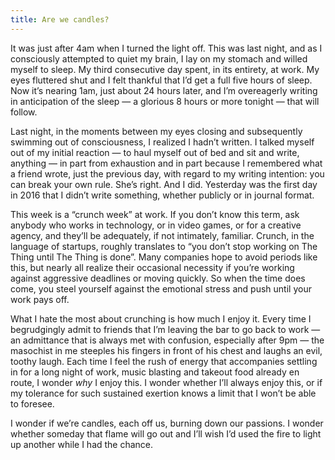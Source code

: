 ```yaml
---
title: Are we candles?
---
```


It was just after 4am when I turned the light off. This was last night, and as I
consciously attempted to quiet my brain, I lay on my stomach and willed myself
to sleep. My third consecutive day spent, in its entirety, at work. My eyes
fluttered shut and I felt thankful that I’d get a full five hours of sleep. Now
it’s nearing 1am, just about 24 hours later, and I’m overeagerly writing in
anticipation of the sleep — a glorious 8 hours or more tonight — that will
follow.

Last night, in the moments between my eyes closing and subsequently swimming out
of consciousness, I realized I hadn’t written. I talked myself out of my initial
reaction — to haul myself out of bed and sit and write, anything — in part from
exhaustion and in part because I remembered what a friend wrote, just the
previous day, with regard to my writing intention: you can break your own rule.
She’s right. And I did. Yesterday was the first day in 2016 that I didn’t write
something, whether publicly or in journal format.

This week is a “crunch week” at work. If you don’t know this term, ask anybody
who works in technology, or in video games, or for a creative agency, and
they’ll be adequately, if not intimately, familiar. Crunch, in the language of
startups, roughly translates to “you don’t stop working on The Thing until The
Thing is done”. Many companies hope to avoid periods like this, but nearly all
realize their occasional necessity if you’re working against aggressive
deadlines or moving quickly. So when the time does come, you steel yourself
against the emotional stress and push until your work pays off.

What I hate the most about crunching is how much I enjoy it. Every time I
begrudgingly admit to friends that I’m leaving the bar to go back to work — an
admittance that is always met with confusion, especially after 9pm — the
masochist in me steeples his fingers in front of his chest and laughs an evil,
toothy laugh. Each time I feel the rush of energy that accompanies settling in
for a long night of work, music blasting and takeout food already en route, I
wonder *why* I enjoy this. I wonder whether I’ll always enjoy this, or if my
tolerance for such sustained exertion knows a limit that I won’t be able to
foresee.

I wonder if we’re candles, each off us, burning down our passions. I wonder
whether someday that flame will go out and I’ll wish I’d used the fire to light
up another while I had the chance.
